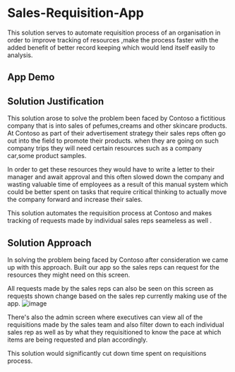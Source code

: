 # Sales-Requisition-App
This solution serves to automate requisition process of an organisation in order to improve tracking of resources ,make the process faster with the added benefit of better record keeping which would lend itself easily to analysis.

## App Demo


## Solution Justification
This solution arose to solve the problem been faced by Contoso a fictitious company that is into sales of pefumes,creams and other skincare products.
At Contoso as part of their advertisement strategy their sales reps often go out into the field to promote their products. when they are going on such company trips they will need certain resources such as a company car,some product samples.

In order to get these resources they would have to write a letter to their manager and await approval and this often slowed down the company and wasting valuable time of employees as a result of this manual system which could be better spent on tasks that require critical thinking to actually move the company forward and increase their sales.

This solution automates the requisition process at Contoso and makes tracking of requests made by individual sales reps seameless as well .


## Solution Approach 
In solving the problem being faced by Contoso after consideration we came up with this approach.
Built our app so the sales reps can request for the resources they might need on this screen. 

All requests made by the sales reps can also be seen on this screen as requests shown change based on the sales rep currently making use of the app.
![image](https://github.com/artemis1511/Sales-Requisition-App/assets/107225504/080fb9f3-dd56-482f-aed3-64aeda307393)


There's also the admin screen where executives can view all of the requisitions made by the sales team and also filter down to each individual sales rep as well as by what they requisitioned to know the pace at which items are being requested and plan accordingly.


This solution would significantly cut down time spent on requisitions process.

